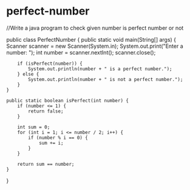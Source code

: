 # perfect-number
//Write a java program to check given number is perfect number or not

public class PerfectNumber {
    public static void main(String[] args) {
        Scanner scanner = new Scanner(System.in);
        System.out.print("Enter a number: ");
        int number = scanner.nextInt();
        scanner.close();

        if (isPerfect(number)) {
            System.out.println(number + " is a perfect number.");
        } else {
            System.out.println(number + " is not a perfect number.");
        }
    }

    public static boolean isPerfect(int number) {
        if (number <= 1) {
            return false;
        }

        int sum = 0;
        for (int i = 1; i <= number / 2; i++) {
            if (number % i == 0) {
                sum += i;
            }
        }

        return sum == number;
    }
}
